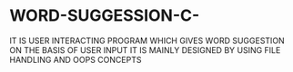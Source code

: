 # WORD-SUGGESSION-C-
IT IS USER INTERACTING PROGRAM WHICH GIVES WORD SUGGESTION ON THE BASIS OF USER INPUT IT IS MAINLY DESIGNED BY USING FILE HANDLING AND OOPS CONCEPTS
